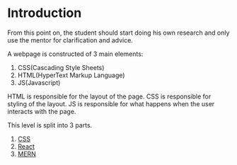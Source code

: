 # Introduction
From this point on, the student should start doing his own research and only use
the mentor for clarification and advice.

A webpage is constructed of 3 main elements:
1. CSS(Cascading Style Sheets)
2. HTML(HyperText Markup Language)
3. JS(Javascript)

HTML is responsible for the layout of the page.
CSS is responsible for styling of the layout.
JS is responsible for what happens when the user interacts with the page.

This level is split into 3 parts.

1. [CSS][css]
2. [React][react]
3. [MERN][mern]

[css]: https://github.com/mihailgeorgiev94/padawan-project/blob/master/padawan/css.md
[react]: https://github.com/mihailgeorgiev94/padawan-project/blob/master/padawan/react.md
[mern]: https://github.com/mihailgeorgiev94/padawan-project/blob/master/padawan/mern.md
